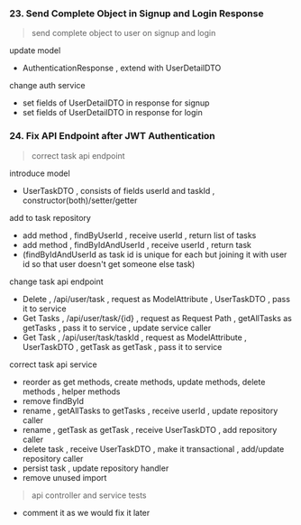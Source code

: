 

### 23. Send Complete Object in Signup and Login Response

> send complete object to user on signup and login

update model
- AuthenticationResponse , extend with UserDetailDTO

change auth service
- set fields of UserDetailDTO in response for signup
- set fields of UserDetailDTO in response for login


### 24. Fix API Endpoint after JWT Authentication


> correct task api endpoint

introduce model
- UserTaskDTO , consists of fields userId and taskId , constructor(both)/setter/getter

add to task repository
- add method , findByUserId , receive userId , return list of tasks
- add method , findByIdAndUserId , receive userId , return task
- (findByIdAndUserId as task id is unique for each but joining it with user id so that user doesn't get someone else task)

change task api endpoint
- Delete , /api/user/task , request as ModelAttribute , UserTaskDTO , pass it to service
- Get Tasks , /api/user/task/{id} , request as Request Path , getAllTasks as getTasks , pass it to service , update service caller
- Get Task , /api/user/task/taskId , request as ModelAttribute , UserTaskDTO , getTask as getTask , pass it to service

correct task api service
- reorder as get methods, create methods, update methods, delete methods , helper methods
- remove findById
- rename , getAllTasks to getTasks , receive userId , update repository caller
- rename , getTask as getTask , receive UserTaskDTO , add repository caller
- delete task , receive UserTaskDTO , make it transactional , add/update repository caller
- persist task , update repository handler
- remove unused import

> api controller and service tests
- comment it as we would fix it later





